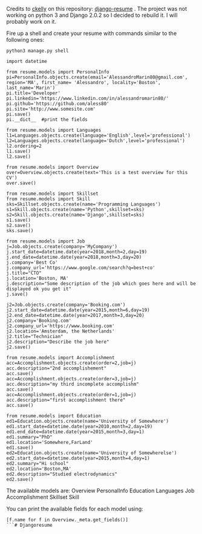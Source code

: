 Credits to [ckelly](https://github.com/ckelly) on this repository: [django-resume](https://github.com/ckelly/django-resume) . 
The project was not working on python 3 and Django 2.0.2 so I decided to rebuild it. I will probably work on it. 

Fire up a shell and create your resume with commands similar to the following ones: 
```
python3 manage.py shell

import datetime

from resume.models import PersonalInfo
pi=PersonalInfo.objects.create(email='AlessandroMarin80@gmail.com', region='MA', first_name= 'Alessandro', locality='Boston', last_name='Marin')
pi.title='Developer'
pi.linkedin='https://www.linkedin.com/in/alessandromarin80/'
pi.github='https://github.com/aless80'
pi.site='http://www.somesite.com'
pi.save()
pi.__dict__  #print the fields

from resume.models import Languages
l1=Languages.objects.create(language='English',level='professional')
l2=Languages.objects.create(language='Dutch',level='professional')
l2.ordering=2
l1.save()
l2.save()

from resume.models import Overview
over=Overview.objects.create(text='This is a test overview for this CV')
over.save()

from resume.models import Skillset
from resume.models import Skill
sks=Skillset.objects.create(name='Programming Languages')
s1=Skill.objects.create(name='Python',skillset=sks)
s2=Skill.objects.create(name='Django',skillset=sks)
s1.save()
s2.save()
sks.save()

from resume.models import Job
j=Job.objects.create(company='MyCompany')
j.start_date=datetime.date(year=2018,month=2,day=19)
j.end_date=datetime.date(year=2018,month=3,day=20)
j.company='Best Co'
j.company_url='https://www.google.com/search?q=best+co'
j.title="CTO"
j.location='Boston, MA'
j.description="Some description of the job which goes here and will be displayed ok you get it"
j.save()

j2=Job.objects.create(company='Booking.com')
j2.start_date=datetime.date(year=2015,month=6,day=19)
j2.end_date=datetime.date(year=2017,month=3,day=20)
j2.company='Booking.com'
j2.company_url='https://www.booking.com'
j2.location='Amsterdam, the Netherlands'
j2.title="Technician"
j2.description="Describe the job here"
j2.save()

from resume.models import Accomplishment
acc=Accomplishment.objects.create(order=2,job=j)
acc.description="2nd accomplishement"
acc.save()
acc=Accomplishment.objects.create(order=3,job=j)
acc.description="my third incomplete accomplishm"
acc.save()
acc=Accomplishment.objects.create(order=1,job=j)
acc.description="first accomplishment there"
acc.save()

from resume.models import Education
ed1=Education.objects.create(name='University of Somewhere')
ed1.start_date=datetime.date(year=2010,month=2,day=19)
ed1.end_date=datetime.date(year=2015,month=3,day=1)
ed1.summary="PhD"
ed1.location='Somewhere,FarLand'
ed1.save()
ed2=Education.objects.create(name='University of Somewherelse')
ed2.start_date=datetime.date(year=2015,month=4,day=1)
ed2.summary="Hi school"
ed2.location='Boston,MA'
ed2.description="Studied electrodynamics"
ed2.save()
```

The available models are: 
Overview
PersonalInfo
Education
Languages
Job
Accomplishment
Skillset
Skill

You can print the available fields for each model using:
```
[f.name for f in Overview._meta.get_fields()]
```# Djangoresume
